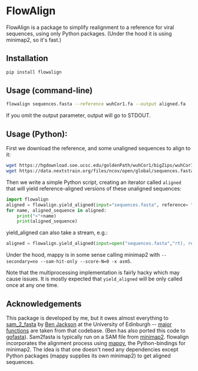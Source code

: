 # FlowAlign

FlowAlign is a package to simplify realignment to a reference for viral sequences, using only Python packages. (Under the hood it is using minimap2, so it's fast.)

## Installation

```bash
pip install flowalign
```
## Usage (command-line)
```bash
flowalign sequences.fasta --reference wuhCor1.fa --output aligned.fa
```

If you omit the output parameter, output will go to STDOUT.

## Usage (Python):
First we download the reference, and some unaligned sequences to align to it:
```bash
wget https://hgdownload.soe.ucsc.edu/goldenPath/wuhCor1/bigZips/wuhCor1.fa.gz && gunzip wuhCor1.fa.gz
wget https://data.nextstrain.org/files/ncov/open/global/sequences.fasta.xz &&  xz --decompress sequences.fasta.xz
```

Then we write a simple Python script, creating an iterator called `aligned` that will yield reference-aligned versions of these unaligned sequences:
```py
import flowalign
aligned = flowalign.yield_aligned(input="sequences.fasta", reference= "wuhCor1.fa")
for name, aligned_sequence in aligned:
    print(">"+name)
    print(aligned_sequence)
```

yield_aligned can also take a stream, e.g.:
```py
aligned = flowalign.yield_aligned(input=open("sequences.fasta","rt), reference= "wuhCor1.fa")
```

Under the hood, mappy is in some sense calling minimap2 with `--secondary=no --sam-hit-only --score-N=0 -x asm5`.

Note that the multiprocessing implementation is fairly hacky which may cause issues. It is mostly expected that `yield_aligned` will be only called once at any one time.




## Acknowledgements

This package is developed by me, but it owes almost everything to [sam_2_fasta](https://github.com/cov-ert/datafunk/blob/master/datafunk/sam_2_fasta.py) by [Ben Jackson](https://github.com/benjamincjackson) at the University of Edinburgh -- [major functions](https://github.com/theosanderson/flowalign/blob/main/src/flowalign/functions_based_on_sam_2_fasta.py) are taken from that codebase. (Ben has also ported this code to [gofasta](https://github.com/cov-ert/gofasta)). Sam2fasta is typically run on a SAM file from [minimap2](https://github.com/lh3/minimap2). flowalign incorporates the alignment process using [mappy](https://pypi.org/project/mappy/), the Python-bindings for minimap2. The idea is that one doesn't need any dependencies except Python packages (mappy supplies its own minimap2) to get aligned sequences.

